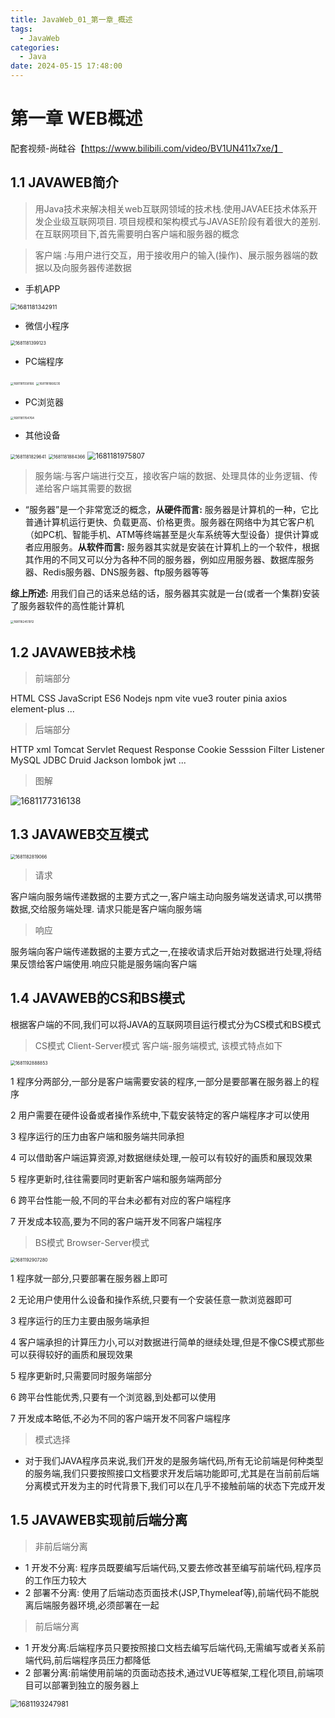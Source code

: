 ```yaml
---
title: JavaWeb_01_第一章_概述
tags:
  - JavaWeb
categories:
  - Java
date: 2024-05-15 17:48:00
---
```



# 第一章 WEB概述

配套视频-尚硅谷【https://www.bilibili.com/video/BV1UN411x7xe/】

## 1.1 JAVAWEB简介

> 用Java技术来解决相关web互联网领域的技术栈.使用JAVAEE技术体系开发企业级互联网项目. 项目规模和架构模式与JAVASE阶段有着很大的差别. 在互联网项目下,首先需要明白客户端和服务器的概念

> 客户端 :与用户进行交互，用于接收用户的输入(操作)、展示服务器端的数据以及向服务器传递数据

+ 手机APP

<img src="http://cdn.jsdelivr.net/gh/lowols/Pictures@main/JavaWeb_01_%E7%AC%AC%E4%B8%80%E7%AB%A0_%E6%A6%82%E8%BF%B0_Img/img_ee3018db36783c9db5cff30c98304622.png" alt="1681181342911" style="zoom: 67%;" />

+ 微信小程序

<img src="http://cdn.jsdelivr.net/gh/lowols/Pictures@main/JavaWeb_01_%E7%AC%AC%E4%B8%80%E7%AB%A0_%E6%A6%82%E8%BF%B0_Img/img_0d58de372ec2adbcf99a316a57b62c50.png" alt="1681181399123" style="zoom: 50%;" />

+ PC端程序

<img src="http://cdn.jsdelivr.net/gh/lowols/Pictures@main/JavaWeb_01_%E7%AC%AC%E4%B8%80%E7%AB%A0_%E6%A6%82%E8%BF%B0_Img/img_59154366d42df4d49f9215769d3d7e71.png" alt="1681181558166" style="zoom:33%;" />

<img src="http://cdn.jsdelivr.net/gh/lowols/Pictures@main/JavaWeb_01_%E7%AC%AC%E4%B8%80%E7%AB%A0_%E6%A6%82%E8%BF%B0_Img/img_5979f341236f6e93b4f37bd463dc25c4.png" alt="1681181668235" style="zoom:33%;" />

+ PC浏览器

<img src="http://cdn.jsdelivr.net/gh/lowols/Pictures@main/JavaWeb_01_%E7%AC%AC%E4%B8%80%E7%AB%A0_%E6%A6%82%E8%BF%B0_Img/img_e5a1c052376855f9bf86d2a2ff1bdfb8.png" alt="1681181764764" style="zoom: 33%;" />

+ 其他设备

<img src="http://cdn.jsdelivr.net/gh/lowols/Pictures@main/JavaWeb_01_%E7%AC%AC%E4%B8%80%E7%AB%A0_%E6%A6%82%E8%BF%B0_Img/img_46facc9cbabf81b84461f9f31bd953a0.png" alt="1681181829641" style="zoom: 50%;" />





<img src="http://cdn.jsdelivr.net/gh/lowols/Pictures@main/JavaWeb_01_%E7%AC%AC%E4%B8%80%E7%AB%A0_%E6%A6%82%E8%BF%B0_Img/img_b69546200e2a671ff95bb6f55d539712.png" alt="1681181884366" style="zoom: 50%;" />

<img src="http://cdn.jsdelivr.net/gh/lowols/Pictures@main/JavaWeb_01_%E7%AC%AC%E4%B8%80%E7%AB%A0_%E6%A6%82%E8%BF%B0_Img/img_79626b1b12e7323858ebd254e3b36be9.png" alt="1681181975807" style="zoom: 80%;" />

> 服务端:与客户端进行交互，接收客户端的数据、处理具体的业务逻辑、传递给客户端其需要的数据

+ “服务器”是一个非常宽泛的概念，**从硬件而言:** 服务器是计算机的一种，它比普通计算机运行更快、负载更高、价格更贵。服务器在网络中为其它客户机（如PC机、智能手机、ATM等终端甚至是火车系统等大型设备）提供计算或者应用服务。**从软件而言:** 服务器其实就是安装在计算机上的一个软件，根据其作用的不同又可以分为各种不同的服务器，例如应用服务器、数据库服务器、Redis服务器、DNS服务器、ftp服务器等等

**综上所述:** 用我们自己的话来总结的话，服务器其实就是一台(或者一个集群)安装了服务器软件的高性能计算机

<img src="http://cdn.jsdelivr.net/gh/lowols/Pictures@main/JavaWeb_01_%E7%AC%AC%E4%B8%80%E7%AB%A0_%E6%A6%82%E8%BF%B0_Img/img_0b975ad59e023e437762a2b3cdb953ce.png" alt="1681182451912" style="zoom: 33%;" />



## 1.2 JAVAWEB技术栈

> 前端部分

HTML CSS  JavaScript ES6 Nodejs npm vite vue3 router pinia  axios  element-plus ...

> 后端部分

HTTP xml Tomcat  Servlet   Request   Response  Cookie  Sesssion  Filter Listener MySQL JDBC  Druid  Jackson lombok jwt ...

> 图解

![1681177316138](http://cdn.jsdelivr.net/gh/lowols/Pictures@main/JavaWeb_01_%E7%AC%AC%E4%B8%80%E7%AB%A0_%E6%A6%82%E8%BF%B0_Img/img_0580114b307bba3423ae5bb248f77d94.png)

## 1.3  JAVAWEB交互模式

<img src="http://cdn.jsdelivr.net/gh/lowols/Pictures@main/JavaWeb_01_%E7%AC%AC%E4%B8%80%E7%AB%A0_%E6%A6%82%E8%BF%B0_Img/img_d3a47f1f6a2a532e5b52fc1357b0273e.png" alt="1681182819066" style="zoom:50%;" />

> 请求

客户端向服务端传递数据的主要方式之一,客户端主动向服务端发送请求,可以携带数据,交给服务端处理. 请求只能是客户端向服务端

> 响应

服务端向客户端传递数据的主要方式之一,在接收请求后开始对数据进行处理,将结果反馈给客户端使用.响应只能是服务端向客户端

## 1.4 JAVAWEB的CS和BS模式

根据客户端的不同,我们可以将JAVA的互联网项目运行模式分为CS模式和BS模式

> CS模式  Client-Server模式   客户端-服务端模式, 该模式特点如下

<img src="http://cdn.jsdelivr.net/gh/lowols/Pictures@main/JavaWeb_01_%E7%AC%AC%E4%B8%80%E7%AB%A0_%E6%A6%82%E8%BF%B0_Img/img_f3090a627512183fc90b63718274f7b9.png" alt="1681192888853" style="zoom:50%;" />

1 程序分两部分,一部分是客户端需要安装的程序,一部分是要部署在服务器上的程序

2 用户需要在硬件设备或者操作系统中,下载安装特定的客户端程序才可以使用

3 程序运行的压力由客户端和服务端共同承担

4 可以借助客户端运算资源,对数据继续处理,一般可以有较好的画质和展现效果

5 程序更新时,往往需要同时更新客户端和服务端两部分

6 跨平台性能一般,不同的平台未必都有对应的客户端程序

7 开发成本较高,要为不同的客户端开发不同客户端程序

> BS模式 Browser-Server模式

<img src="http://cdn.jsdelivr.net/gh/lowols/Pictures@main/JavaWeb_01_%E7%AC%AC%E4%B8%80%E7%AB%A0_%E6%A6%82%E8%BF%B0_Img/img_234ce8d489f83d3d0eddce459a1f5f57.png" alt="1681192907280" style="zoom:50%;" />

1 程序就一部分,只要部署在服务器上即可

2 无论用户使用什么设备和操作系统,只要有一个安装任意一款浏览器即可

3 程序运行的压力主要由服务端承担

4 客户端承担的计算压力小,可以对数据进行简单的继续处理,但是不像CS模式那些可以获得较好的画质和展现效果

5 程序更新时,只需要同时服务端部分

6 跨平台性能优秀,只要有一个浏览器,到处都可以使用

7 开发成本略低,不必为不同的客户端开发不同客户端程序

> 模式选择

+ 对于我们JAVA程序员来说,我们开发的是服务端代码,所有无论前端是何种类型的服务端,我们只要按照接口文档要求开发后端功能即可,尤其是在当前前后端分离模式开发为主的时代背景下,我们可以在几乎不接触前端的状态下完成开发

## 1.5 JAVAWEB实现前后端分离

> 非前后端分离

+ 1 开发不分离: 程序员既要编写后端代码,又要去修改甚至编写前端代码,程序员的工作压力较大
+ 2 部署不分离: 使用了后端动态页面技术(JSP,Thymeleaf等),前端代码不能脱离后端服务器环境,必须部署在一起

> 前后端分离

+ 1 开发分离:后端程序员只要按照接口文档去编写后端代码,无需编写或者关系前端代码,前后端程序员压力都降低
+ 2 部署分离:前端使用前端的页面动态技术,通过VUE等框架,工程化项目,前端项目可以部署到独立的服务器上

<img src="http://cdn.jsdelivr.net/gh/lowols/Pictures@main/JavaWeb_01_%E7%AC%AC%E4%B8%80%E7%AB%A0_%E6%A6%82%E8%BF%B0_Img/img_e7f182412b9f9a4b81764cd6b03f486f.png" alt="1681193247981" style="zoom: 80%;" />






